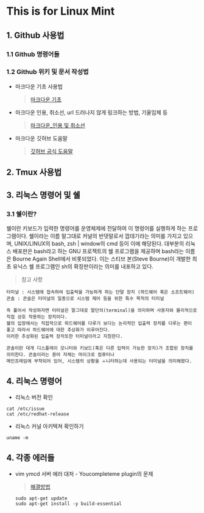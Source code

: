 
This is for Linux Mint
=========================

## 1. Github  사용법

### 1.1 Github 명령어들 

### 1.2 Github 위키 및 문서 작성법

* 마크다운 기초 사용법 

   > [마크다운 기초](<https://gist.github.com/ihoneymon/652be052a0727ad59601>)

* 마크다운 인용, 취소선, url 드러나지 않게 링크하는 방법, 기울임체 등 

   > [마크다운_인용 및 취소선 ](https://github.com/sejong-interface/Interface_Manual/wiki/Git-%EC%8B%9C%EC%9E%91%ED%95%98%EA%B8%B0%233-README.md-%ED%8C%8C%EC%9D%BC-%EC%9E%91%EC%84%B1%ED%95%98%EA%B8%B0!)

* 마크다운 깃허브 도움말

   > [깃허브 공식 도움말](https://help.github.com/articles/basic-writing-and-formatting-syntax/)


## 2. Tmux 사용법 


## 3. 리눅스 명령어 및 쉘 

### 3.1 쉘이란?

쉘이란 키보드가 입력한 명령어를 운영체제에 전달하여 이 명령어를 실행하게 하는 프로그램이다. 
쉘이라는 이름 말그대로 커널의 반댓말로서 껍데기라는 의미를 가지고 있으며, UNIX/LINUX의 bash, zsh | window의 cmd 등이 이에 해당된다.
대부분의 리눅스 배포판은 bash라고 하는 GNU 프로젝트의 쉘 프로그램을 제공하며 bash라는 이름은 Bourne Again Shell에서 비롯되었다.
이는 스티브 본(Steve Bourne)이 개발한 최초 유닉스 쉘 프로그램인 sh의 확장판이라는 의미를 내포하고 있다.

 > 참고 사항
   ```
   터미널 : 시스템에 접속하여 입출력을 가능하게 하는 단말 장치 (하드웨어 혹은 소프트웨어)
   콘솔 : 콘솔은 터미널의 일종으로 시스템 제어 등을 위한 특수 목적의 터미널 
   
   즉 풀어서 작성하자면 터미널은 말그대로 말단의(terminal)을 의미하며 사용자와 물리적으로 직접 상호 작용하는 장치이다.
   쉘의 입장에서는 직접적으로 하드웨어를 다루기 보다는 논리적인 입출력 장치를 다루는 편이 좋고 따라서 하드웨어에 대한 추상화가 이루어진다.
   이러한 추상화된 입출력 장치또한 터미널이라고 지칭한다. 
   
   콘솔이란 대개 디스플레이 모니터와 키보드(혹은 다른 입력이 가능한 장치)가 조합된 장치를 의미한다. 콘솔이라는 용어 자체는 마이크로 컴퓨터나 
   메인프레임에 부착되어 있어, 시스템의 상황을 ㅗ니터하는데 사용되는 터미널을 의미해왔다.
   
   ```

## 4. 리눅스 명령어

* 리눅스 버전 확인 
```
cat /etc/issue 
cat /etc/redhat-release 
```
* 리눅스 커널 아키텍쳐 확인하기
```
uname -m 
```
## 4. 각종 에러들

* vim ymcd 서버 에러 대처 - Youcompleteme plugin의 문제
  > [해결방법](https://stackoverflow.com/questions/31421327/cmake-cxx-compiler-broken-while-compiling-with-cmake)
  ```
  sudo apt-get update
  sudo apt-get install -y build-essential
  ```
